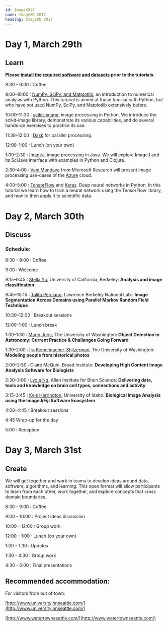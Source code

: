 ```yaml
---
id: ImageXD17
name: ImageXD 2017
heading: ImageXD 2017
---
```


# Day 1, March 29th

## Learn

**Please
[install the required software and datasets](http://www.imagexd.org/2017/03/20/tutorial-materials.html)
prior to the tutorials.**

8:30 - 9:00 : Coffee

9:00–10:00 : [NumPy, SciPy, and Matplotlib](http://scipy.org), an introduction
to numerical analysis with Python. This tutorial is aimed at those familiar with
Python, but who have not used NumPy, SciPy, and Matplotlib extensively before.

10:00–11:30 : [scikit-image](http://scikit-image.org/), image processing in
Python. We introduce the scikit-image library, demonstrate its various
capabilities, and do several hands-on exercises to practice its use.

11:30–12:00 : [Dask](http://dask.pydata.org/en/latest/) for parallel
processing.

12:00–1:00 : Lunch (on your own)

1:00–2:30 : [ImageJ](https://imagej.nih.gov/ij/), image processing in Java. We
will explore ImageJ and its SciJava interface with examples in Python and
Clojure.

2:30–4:00 : [Vani Mandava](https://www.microsoft.com/en-us/research/people/vanim/)
from Microsoft Research will present image processing use-cases of the
[Azure](https://azure.microsoft.com/) cloud.

4:00–5:00 : [TensorFlow](https://www.tensorflow.org/) and
[Keras](https://keras.io/). Deep neural networks in Python. In this tutorial we
learn how to train a neural network using the TensorFlow library, and how to
then apply it to scientific data.

# Day 2, March 30th

## Discuss

### Schedule:

8:30 - 9:00 : Coffee

9:00 : Welcome

9:15–9:45 : [Stella Yu](http://www1.icsi.berkeley.edu/~stellayu/), University of California, Berkeley: **Analysis and image classification**

9:45–10:15 : [Talita Perciano](http://vis.lbl.gov/~tperciano), Lawrence Berkeley National Lab.: **Image Segmentation Across Domains using Parallel Markov Random Field Technique**

10:30–12:00 : Breakout sessions

12:00–1:00 : Lunch break

1:00–1:30 : [Mario Juric](http://research.majuric.org/public/), The University of Washington: **Object Detection in Astronomy: Current Practice & Challenges Going Forward**

1:30–2:00 : [Ira Kemelmacher-Shlizerman](http://homes.cs.washington.edu/~kemelmi/), The University of Washington: **Modeling people from historical photos**

2:00–2:30 : Claire McQuin, Broad Institute: **Developing High Content Image Analysis Software for Biologists**

2:30–3:00 : [Lydia Ng](https://www.alleninstitute.org/what-we-do/brain-science/about/team/staff-profiles/lydia-ng/), Allen Institute for Brain Science: **Delivering data, tools and knowledge on brain cell types, connections and activity**

3:15–3:45 : [Kyle Harrington](http://kyleharrington.com/), University of Idaho: **Biological Image Analysis using the ImageJ/Fiji Software Ecosystem**

4:00–4:45 : Breakout sessions

4:45 Wrap-up for the day

5:00 : Reception

# Day 3, March 31st

## Create

We will get together and work in teams to develop ideas around data,
software, algorithms, and learning. This open format will allow
participants to learn from each other, work together, and explore
concepts that cross domain boundaries.

8:30 - 9:00 : Coffee

9:00 - 10:00 : Project ideas discussion

10:00 - 12:00 : Group work

12:00 - 1:00 : Lunch (on your own)

1:00 - 1:30 : Updates

1:30 - 4:30 : Group work

4:30 - 5:00 : Final presentations

## Recommended accommodation:

For visitors from out of town:

[http://www.universityinnseattle.com/](http://www.universityinnseattle.com/)

[http://www.watertownseattle.com/](http://www.watertownseattle.com/)
